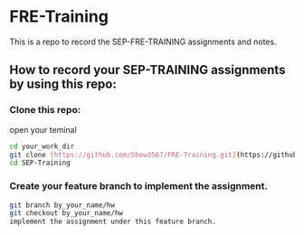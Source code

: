 # FRE-Training

This is a repo to record the SEP-FRE-TRAINING assignments and notes.

## How to record your SEP-TRAINING assignments by using this repo:

### Clone this repo:
open your teminal

```bash
cd your_work_dir
git clone [https://github.com/Show3567/FRE-Training.git](https://github.com/Show3567/FRE-Training)
cd SEP-Training
```

### Create your feature branch to implement the assignment.

```bash
git branch by_your_name/hw
git checkout by_your_name/hw
implement the assignment under this feature branch.
```
